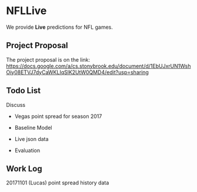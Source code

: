 # NFLLive

We provide **Live** predictions for NFL games.

## Project Proposal
The project proposal is on the link:
https://docs.google.com/a/cs.stonybrook.edu/document/d/1EbUJxrUN1WshOiy08ETVJ7dyCaWKLIqSlK2UtW0QMD4/edit?usp=sharing


## Todo List

Discuss

- Vegas point spread for season 2017
- Baseline Model

- Live json data

- Evaluation


## Work Log

20171101 (Lucas) point spread history data
